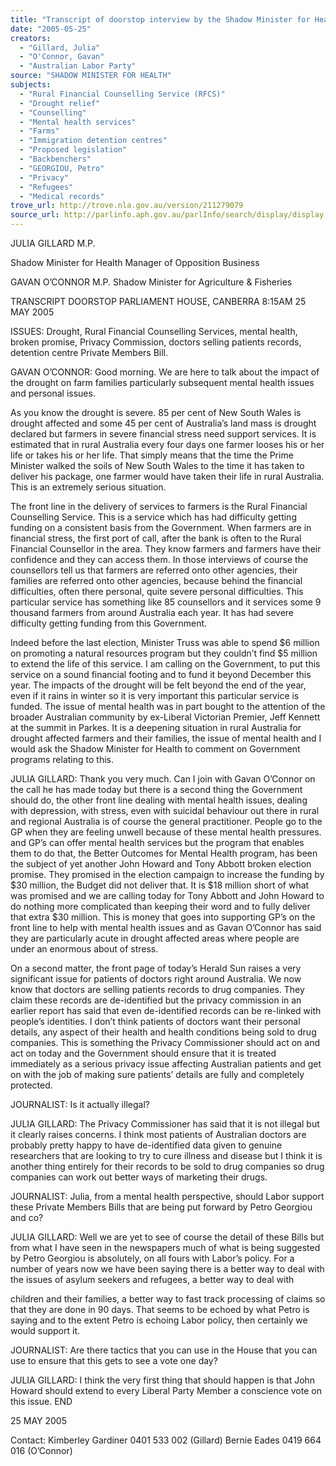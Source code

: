```yaml
---
title: "Transcript of doorstop interview by the Shadow Minister for Health, Parliament House, Canberra, 25 May 2005. Subjects: drought; Rural Financial Counselling Services; mental health; broken promise, Privacy Commission; doctors selling patients records; detention centre Private Members Bill."
date: "2005-05-25"
creators:
  - "Gillard, Julia"
  - "O'Connor, Gavan"
  - "Australian Labor Party"
source: "SHADOW MINISTER FOR HEALTH"
subjects:
  - "Rural Financial Counselling Service (RFCS)"
  - "Drought relief"
  - "Counselling"
  - "Mental health services"
  - "Farms"
  - "Immigration detention centres"
  - "Proposed legislation"
  - "Backbenchers"
  - "GEORGIOU, Petro"
  - "Privacy"
  - "Refugees"
  - "Medical records"
trove_url: http://trove.nla.gov.au/version/211279079
source_url: http://parlinfo.aph.gov.au/parlInfo/search/display/display.w3p;query=Id%3A%22media/pressrel/QU4G6%22
---
```


   JULIA GILLARD M.P. 

 Shadow Minister for Health  Manager of Opposition Business   

 GAVAN O’CONNOR  M.P.  Shadow Minister for Agriculture & Fisheries   

 

 

 TRANSCRIPT DOORSTOP  PARLIAMENT HOUSE, CANBERRA  8:15AM  25 MAY 2005   

 ISSUES:  Drought,  Rural  Financial  Counselling  Services,  mental  health,  broken  promise,   Privacy Commission, doctors selling patients records, detention centre Private Members Bill.   

 GAVAN  O’CONNOR:  Good  morning.  We  are  here  to  talk  about  the  impact  of  the  drought  on   farm families particularly subsequent mental health issues and personal issues.   

  As you know the drought is severe. 85 per cent of New South Wales is drought affected and  some  45  per  cent  of  Australia’s  land  mass  is  drought  declared  but  farmers  in  severe   financial stress need support services. It is estimated that in rural Australia every four days  one farmer looses his or her life or takes his or her life. That simply means that the time the  Prime  Minister  walked  the  soils  of  New  South  Wales  to  the  time  it  has  taken  to  deliver  his   package,  one  farmer  would  have  taken  their  life  in  rural  Australia.  This  is  an  extremely   serious situation.  

 

 The front line in the delivery of services to farmers is the Rural Financial Counselling Service.  This  is  a  service  which  has  had  difficulty  getting  funding  on  a  consistent  basis  from  the   Government. When farmers are in financial stress, the first port of call, after the bank is often  to  the  Rural  Financial  Counsellor  in  the  area.  They  know  farmers  and  farmers  have  their   confidence and they can access them. In those interviews of course the counsellors tell us   that farmers are referred onto other agencies, their families are referred onto other agencies,  because  behind  the  financial  difficulties,  often  there  personal,  quite  severe  personal   difficulties. This particular service has something like 85 counsellors and it services some 9  thousand  farmers  from  around  Australia  each  year.  It  has  had  severe  difficulty  getting   funding from this Government.    

 Indeed before the last election, Minister Truss was able to spend $6 million on promoting a  natural resources program but they couldn’t find $5 million to extend the life of this service. I  am calling on the Government, to put this service on a sound financial footing and to fund it  beyond  December  this  year.  The  impacts  of  the  drought  will  be  felt  beyond  the  end  of  the   year,  even  if  it  rains  in  winter  so  it  is  very  important  this  particular  service  is  funded.  The   issue  of  mental  health  was  in  part  bought  to  the  attention  of  the  broader  Australian   community  by  ex-Liberal  Victorian  Premier,  Jeff  Kennett  at  the  summit  in  Parkes.  It  is  a   deepening  situation  in  rural  Australia  for  drought  affected  farmers  and  their  families,  the   issue  of  mental  health  and  I  would  ask  the  Shadow  Minister  for  Health  to  comment  on   Government programs relating to this.   

 JULIA  GILLARD:  Thank you very much. Can I join with Gavan O’Connor on the call he has  made  today  but  there  is  a  second  thing  the  Government  should  do,  the  other  front  line   dealing  with  mental  health  issues,  dealing  with  depression,  with  stress,  even  with  suicidal   behaviour  out  there  in  rural  and  regional  Australia  is  of  course  the  general  practitioner.   People go to the GP when they are feeling unwell because of these mental health pressures.  and GP’s can offer mental health services but the program that enables them to do that, the  Better  Outcomes  for  Mental  Health  program,  has  been  the  subject  of  yet  another  John   Howard and Tony Abbott broken election promise. They promised in the election campaign to  increase the funding by $30 million, the Budget did not deliver that. It is $18 million short of  what was promised and we are calling today for Tony Abbott and John Howard to do nothing  more complicated than keeping their word and to fully deliver that extra $30 million. This is  money that goes into supporting GP’s on the front line to help with mental health issues and  as  Gavan  O’Connor  has  said  they  are  particularly  acute  in  drought  affected  areas  where   people are under an enormous about of stress.   

 On a second matter, the front page of today’s Herald Sun raises a very significant issue for  patients  of  doctors  right  around  Australia.  We  now  know  that  doctors  are  selling  patients   records  to  drug  companies.  They  claim  these  records  are  de-identified  but  the  privacy   commission in an earlier report has said that even de-identified records can be re-linked with  people’s identities. I don’t think patients of doctors want their personal details, any aspect of  their  health  and  health  conditions  being  sold  to  drug  companies.  This  is  something  the   Privacy  Commissioner  should  act  on  and  act  on  today  and  the  Government  should  ensure   that it is treated immediately as a serious privacy issue affecting Australian patients and get  on with the job of making sure patients’ details are fully and completely protected. 

 

 JOURNALIST: Is it actually illegal?   

 JULIA  GILLARD:  The  Privacy  Commissioner  has  said  that  it  is  not  illegal  but  it  clearly  raises   concerns. I think most  patients of Australian  doctors are probably pretty happy to have  de-identified  data  given  to  genuine  researchers  that  are  looking  to  try  to  cure  illness  and   disease but I think it is another thing entirely for their records to be sold to drug companies  so drug companies can work out better ways of marketing their drugs. 

 

 JOURNALIST: Julia,  from  a  mental  health  perspective,  should  Labor  support  these  Private   Members Bills that are being put forward by Petro Georgiou and co?   

 JULIA GILLARD: Well we are yet to see of course the detail of these Bills but from what I have  seen in the newspapers much of what is being suggested by Petro Georgiou is absolutely, on  all fours with Labor’s policy. For a number of years now we have been saying there is a better  way  to  deal  with  the  issues  of  asylum  seekers  and  refugees,  a  better  way  to  deal  with  

 children and  their families, a better way to fast track processing of claims  so that they  are   done in 90 days. That seems to be echoed by what Petro is saying and to the extent Petro is  echoing Labor policy, then certainly we would support it.   

 JOURNALIST: Are there tactics that you can use in the House that you can use to ensure that  this gets to see a vote one day?   

 JULIA  GILLARD:  I  think  the  very  first  thing  that  should  happen  is  that  John  Howard  should   extend to every Liberal Party Member a conscience vote on this issue.  END    

 25 MAY 2005    

 Contact:  Kimberley  Gardiner  0401  533  002  (Gillard)      Bernie  Eades  0419  664  016   (O’Connor)   

 

 

 

